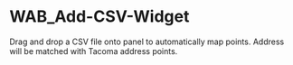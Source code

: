 # WAB_Add-CSV-Widget
Drag and drop a CSV file onto panel to automatically map points. Address will be matched with Tacoma address points.
